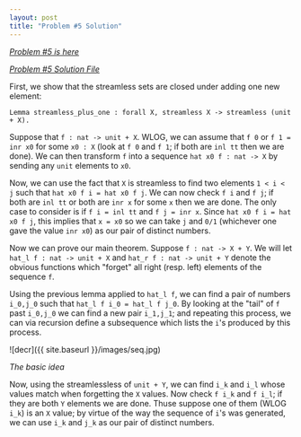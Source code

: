 ```yaml
---
layout: post
title: "Problem #5 Solution"
---
```


*[Problem #5 is here](https://coq-math-problems.github.io/Problem5/)*

*[Problem #5 Solution File](https://github.com/Coq-Math-Problems/Problems/blob/master/P5/P5_solution.v)*

First, we show that the streamless sets are closed under adding one new element:

`Lemma streamless_plus_one : forall X, streamless X -> streamless (unit + X).`

Suppose that `f : nat -> unit + X`.  WLOG, we can assume that `f 0` or `f 1 = inr x0` for some `x0 : X` (look at `f 0` and `f 1`; if both are `inl tt` then we are done).  We can then transform `f` into a sequence `hat x0 f : nat -> X` by sending any `unit` elements to `x0`.

Now, we can use the fact that `X` is streamless to find two elements `1 < i < j` such that `hat x0 f i = hat x0 f j`.  We can now check `f i` and `f j`; if both are `inl tt` or both are `inr x` for some `x` then we are done.  The only case to consider is if `f i = inl tt` and `f j = inr x`.  Since `hat x0 f i = hat x0 f j`, this implies that `x = x0` so we can take `j` and `0/1` (whichever one gave the value `inr x0`) as our pair of distinct numbers.

Now we can prove our main theorem.  Suppose `f : nat -> X + Y`.  We will let `hat_l f : nat -> unit + X`  and `hat_r f : nat -> unit + Y` denote the obvious functions which "forget" all right (resp. left) elements of the sequence `f`.

Using the previous lemma applied to `hat_l f`, we can find a pair of numbers `i_0,j_0` such that `hat_l f i_0 = hat_l f j_0`.  By looking at the "tail" of `f` past `i_0,j_0` we can find a new pair `i_1,j_1`; and repeating this process, we can via recursion define a subsequence which lists the `i`'s produced by this process.

![decr]({{ site.baseurl }}/images/seq.jpg)

*The basic idea*

Now, using the streamlessless of `unit + Y`, we can find `i_k` and `i_l` whose values match when forgetting the `X` values.  Now check `f i_k` and `f i_l`; if they are both `Y` elements we are done.  Thuse suppose one of them (WLOG `i_k`) is an `X` value; by virtue of the way the sequence of `i`'s was generated, we can use `i_k` and `j_k` as our pair of distinct numbers.
